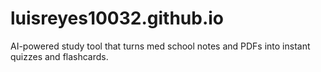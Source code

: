 # luisreyes10032.github.io
AI-powered study tool that turns med school notes and PDFs into instant quizzes and flashcards.
